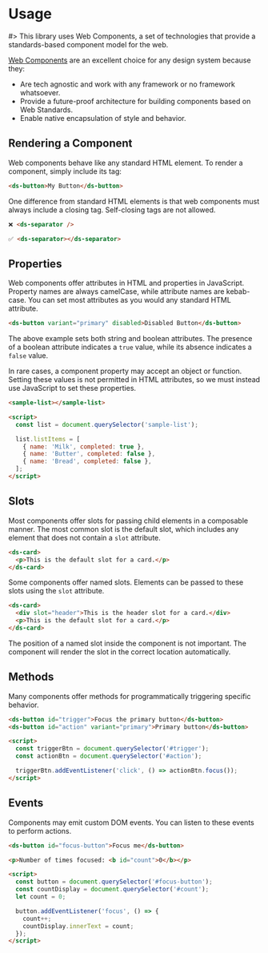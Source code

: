 # Usage

#> This library uses Web Components, a set of technologies that provide a standards-based component model for the web.

[Web Components](https://developer.mozilla.org/en-US/docs/Web/Web_Components)
are an excellent choice for any design system because they:

- Are tech agnostic and work with any framework or no framework whatsoever.
- Provide a future-proof architecture for building components based on Web Standards.
- Enable native encapsulation of style and behavior.

## Rendering a Component

Web components behave like any standard HTML element. To render a component,
simply include its tag:

```html preview expanded rendering
<ds-button>My Button</ds-button>
```

One difference from standard HTML elements is that web components must always
include a closing tag. Self-closing tags are not allowed.

```html
❌ <ds-separator />

✅ <ds-separator></ds-separator>
```

## Properties

Web components offer attributes in HTML and properties in JavaScript. Property
names are always camelCase, while attribute names are kebab-case. You can set
most attributes as you would any standard HTML attribute.

```html preview expanded properties
<ds-button variant="primary" disabled>Disabled Button</ds-button>
```

The above example sets both string and boolean attributes. The presence of a
boolean attribute indicates a `true` value, while its absence indicates a
`false` value.

In rare cases, a component property may accept an object or function. Setting
these values is not permitted in HTML attributes, so we must instead use
JavaScript to set these properties.

```html
<sample-list></sample-list>

<script>
  const list = document.querySelector('sample-list');

  list.listItems = [
    { name: 'Milk', completed: true },
    { name: 'Butter', completed: false },
    { name: 'Bread', completed: false },
  ];
</script>
```

## Slots

Most components offer slots for passing child elements in a composable manner.
The most common slot is the default slot, which includes any element that does not
contain a `slot` attribute.

```html preview expanded default-slot
<ds-card>
  <p>This is the default slot for a card.</p>
</ds-card>
```

Some components offer named slots. Elements can be passed to these slots using
the `slot` attribute.

```html preview expanded named-slot
<ds-card>
  <div slot="header">This is the header slot for a card.</div>
  <p>This is the default slot for a card.</p>
</ds-card>
```

The position of a named slot inside the component is not important. The
component will render the slot in the correct location automatically.

## Methods

Many components offer methods for programmatically triggering specific behavior.

```html preview expanded methods
<ds-button id="trigger">Focus the primary button</ds-button>
<ds-button id="action" variant="primary">Primary button</ds-button>

<script>
  const triggerBtn = document.querySelector('#trigger');
  const actionBtn = document.querySelector('#action');

  triggerBtn.addEventListener('click', () => actionBtn.focus());
</script>
```

## Events

Components may emit custom DOM events. You can listen to these events to perform
actions.

```html preview expanded events
<ds-button id="focus-button">Focus me</ds-button>

<p>Number of times focused: <b id="count">0</b></p>

<script>
  const button = document.querySelector('#focus-button');
  const countDisplay = document.querySelector('#count');
  let count = 0;

  button.addEventListener('focus', () => {
    count++;
    countDisplay.innerText = count;
  });
</script>
```

